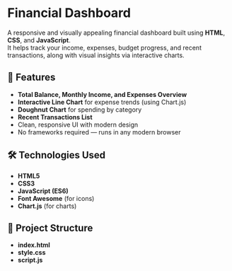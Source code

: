 # Financial Dashboard

A responsive and visually appealing financial dashboard built using **HTML**, **CSS**, and **JavaScript**.  
It helps track your income, expenses, budget progress, and recent transactions, along with visual insights via interactive charts.

## 📌 Features
- **Total Balance, Monthly Income, and Expenses Overview**
- **Interactive Line Chart** for expense trends (using Chart.js)
- **Doughnut Chart** for spending by category
- **Recent Transactions List**
- Clean, responsive UI with modern design
- No frameworks required — runs in any modern browser

## 🛠 Technologies Used
- **HTML5**
- **CSS3**
- **JavaScript (ES6)**
- **Font Awesome** (for icons)
- **Chart.js** (for charts)

## 📂 Project Structure
- **index.html**
- **style.css**
- **script.js** 
